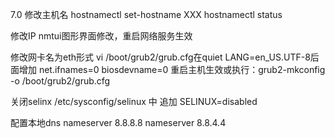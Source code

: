 7.0
修改主机名
hostnamectl set-hostname XXX
hostnamectl status

修改IP
nmtui图形界面修改，重启网络服务生效

修改网卡名为eth形式
vi /boot/grub2/grub.cfg在quiet LANG=en_US.UTF-8后面增加
net.ifnames=0 biosdevname=0
重启主机生效或执行：grub2-mkconfig -o /boot/grub2/grub.cfg

关闭selinx 
/etc/sysconfig/selinux 中 追加 SELINUX=disabled

配置本地dns
nameserver 8.8.8.8
nameserver 8.8.4.4

